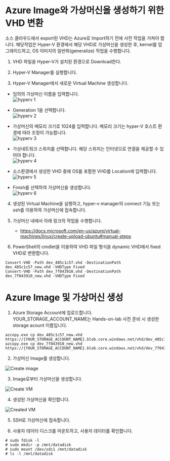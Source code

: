 # Azure Image와 가상머신을 생성하기 위한 VHD 변환
소스 클라우드에서 export된 VHD는 Azure로 Import하기 전에 사전 작업을 거쳐야 합니다. 해당작업은 Hyper-V 환경에서 해당 VHD로 가상머신을 생성한 후, kernel를 업그레이드하고, OS 이미지의 일반화(generalize) 작업을 수행합니다.

1. VHD 파일을 Hyper-V가 설치된 환경으로 Download한다.

2. Hyper-V Manager를 실행합니다.

3. Hyper-V Manager에서 새로운 Virtual Machine 생성합니다.

- 임의의 가상머신 이름을 입력합니다. <br>
![hyperv 1](https://github.com/insobi/export-ncloud-server-to-azure-vm/blob/master/Resources/hyperv-01.png)

- Generation 1을 선택합니다. <br>
![hyperv 2](https://github.com/insobi/export-ncloud-server-to-azure-vm/blob/master/Resources/hyperv-02.png)

- 가상머신의 메모리 크기로 1024를 입력합니다. 메모리 크기는 hyper-V 호스트 환경에 따라 조정이 가능합니다. <br>
![hyperv 3](https://github.com/insobi/export-ncloud-server-to-azure-vm/blob/master/Resources/hyperv-03.png)

- 가상네트워크 스위치를 선택합니다. 해당 스위치는 인터넷으로 연결을 제공할 수 있어야 합니다. <br>
![hyperv 4](https://github.com/insobi/export-ncloud-server-to-azure-vm/blob/master/Resources/hyperv-04.png)

- 소스환경에서 생성한 VHD 중에 OS를 포함한 VHD를 Location에 입력합니다. <br>
![hyperv 5](https://github.com/insobi/export-ncloud-server-to-azure-vm/blob/master/Resources/hyperv-05.png)

- Finish를 선택하여 가상머신을 생성합니다. <br>
![hyperv 6](https://github.com/insobi/export-ncloud-server-to-azure-vm/blob/master/Resources/hyperv-06.png)


4. 생성된 Virtual Machine을 실행하고, hyper-v manager의 connect 기능 또는 ssh를 이용하여 가상머신에 접속합니다.

5. 가상머신 내에서 아래 링크의 작업을 수행합니다. 
    - https://docs.microsoft.com/en-us/azure/virtual-machines/linux/create-upload-ubuntu#manual-steps

6. PowerShell의 cmdlet을 이용하여 VHD 파일 형식을 dynamic VHD에서 fixed VHD로 변환합니다.
```
Convert-VHD -Path dev_485c1c57.vhd -DestinationPath dev_485c1c57_new.vhd -VHDType Fixed
Convert-VHD -Path dev_7f043910.vhd -DestinationPath dev_7f043910_new.vhd -VHDType Fixed
```

# Azure Image 및 가상머신 생성

1. Azure Storage Account에 업로드합니다.
YOUR_STORAGE_ACCOUNT_NAME는 Hands-on-lab 사전 준비 시 생성한 storage acount 이름입니다.
```
azcopy.exe cp dev_485c1c57_new.vhd https://{YOUR_STORAGE_ACCOUNT_NAME}.blob.core.windows.net/vhd/dev_485c1c57_new.vhd
azcopy.exe cp dev_7f043910_new.vhd https://{YOUR_STORAGE_ACCOUNT_NAME}.blob.core.windows.net/vhd/dev_7f043910_new.vhd
```

2. 가상머신 Image를 생성합니다.

![Create image](https://github.com/insobi/export-ncloud-server-to-azure-vm/blob/master/Resources/create-img-01.png)

3. Image로부터 가상머신을 생성합니다.

![Create VM](https://github.com/insobi/export-ncloud-server-to-azure-vm/blob/master/Resources/create-vm-01.png)

4. 생성된 가상머신을 확인합니다.

![Created VM](https://github.com/insobi/export-ncloud-server-to-azure-vm/blob/master/Resources/create-vm-02.png)

5. SSH로 가상머신에 접속합니다.

6. 사용자 데이터 디스크를 마운트하고, 사용자 데이터를 확인합니다.
```
# sudo fdisk -l
# sudo mkdir -p /mnt/datadisk
# sudo mount /dev/sdc1 /mnt/datadisk
# ls -l /mnt/datadisk
```